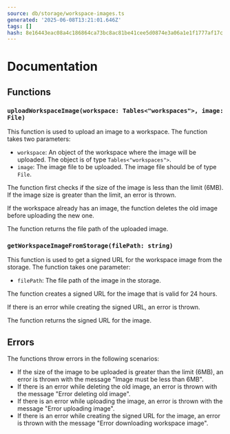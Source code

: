 ```yaml
---
source: db/storage/workspace-images.ts
generated: '2025-06-08T13:21:01.646Z'
tags: []
hash: 8e16443eac08a4c186864ca73bc8ac81be41cee5d0874e3a06a1e1f1777af17c
---
```

# Documentation

## Functions

### `uploadWorkspaceImage(workspace: Tables<"workspaces">, image: File)`

This function is used to upload an image to a workspace. The function takes two parameters:

- `workspace`: An object of the workspace where the image will be uploaded. The object is of type `Tables<"workspaces">`.
- `image`: The image file to be uploaded. The image file should be of type `File`.

The function first checks if the size of the image is less than the limit (6MB). If the image size is greater than the limit, an error is thrown.

If the workspace already has an image, the function deletes the old image before uploading the new one.

The function returns the file path of the uploaded image.

### `getWorkspaceImageFromStorage(filePath: string)`

This function is used to get a signed URL for the workspace image from the storage. The function takes one parameter:

- `filePath`: The file path of the image in the storage.

The function creates a signed URL for the image that is valid for 24 hours.

If there is an error while creating the signed URL, an error is thrown.

The function returns the signed URL for the image.

## Errors

The functions throw errors in the following scenarios:

- If the size of the image to be uploaded is greater than the limit (6MB), an error is thrown with the message "Image must be less than 6MB".
- If there is an error while deleting the old image, an error is thrown with the message "Error deleting old image".
- If there is an error while uploading the image, an error is thrown with the message "Error uploading image".
- If there is an error while creating the signed URL for the image, an error is thrown with the message "Error downloading workspace image".

